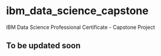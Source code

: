 # ibm_data_science_capstone
IBM Data Science Professional Certificate - Capstone Project

## To be updated soon
